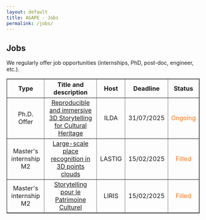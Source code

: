 ```yaml
---
layout: default
title: AGAPE - Jobs
permalink: /jobs/
---
```

<h2> Jobs</h2>
<p>We regularly offer job opportunities (internships, PhD, post-doc, engineer, etc.).</p>

<table width="90%" border="1" cellpadding="8" style="text-align: center; vertical-align: middle;">
<tr>
    <th>Type</th>
    <th>Title and description</th>
    <th>Host</th>
    <th>Deadline</th>
    <th>Status</th>
</tr>
<tr>
	<td>Ph.D. Offer</td>
	<td><a href="../docs/AGAPE_PhD_call.pdf" target=new>Reproducible and immersive 3D Storytelling for Cultural Heritage</a></td>
	<td>ILDA</td>
	<td>31/07/2025</td>
	<td><span style="color: #fe7211;">Ongoing</span></td>
</tr>
<tr>
	<td>Master's internship M2</td>
	<td><a href="../docs/sujet_stage_2025-Loc3D-ext-EN.pdf" target=new>Large-scale place recognition in 3D points clouds</a></td>
	<td>LASTIG</td>
	<td>15/02/2025</td>
	<td><span style="color: #fe7211;">Filled</span></td>
</tr>
<tr>
	<td>Master's internship M2</td>
	<td><a href="../docs/LIRIS-ILDA-AR_HyperStorylines.pdf" target=new>Storytelling pour le Patrimoine Culturel</a></td>
	<td>LIRIS</td>
	<td>15/02/2025</td>
	<td><span style="color: #fe7211;">Filled</span></td>
</tr>
<table>
